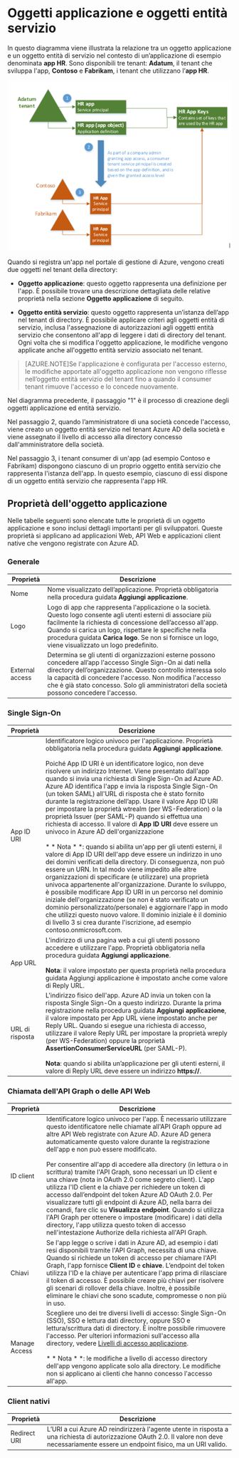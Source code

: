 <properties
   pageTitle="Oggetti applicazione e oggetti entità servizio"
   description="Una descrizione della relazione tra gli oggetti applicazione ed entità servizio in Azure Active Directory"
   documentationCenter="dev-center-name"
   authors="msmbaldwin"
   manager="mbaldwin"
   services="active-directory"
   editor=""/>

<tags
   ms.service="active-directory"
   ms.devlang="na"
   ms.topic="article"
   ms.tgt_pltfrm="na"
   ms.workload="identity"
   ms.date="06/08/2015"
   ms.author="mbaldwin"/>


# Oggetti applicazione e oggetti entità servizio

In questo diagramma viene illustrata la relazione tra un oggetto applicazione e un oggetto entità di servizio nel contesto di un’applicazione di esempio denominata **app HR**. Sono disponibili tre tenant: **Adatum**, il tenant che sviluppa l'app, **Contoso** e **Fabrikam**, i tenant che utilizzano l’**app HR**.

![Relazione tra un oggetto applicazione e un oggetto entità servizio](./media/active-directory-application-objects/application-objects-relationship.png)


Quando si registra un'app nel portale di gestione di Azure, vengono creati due oggetti nel tenant della directory:

- **Oggetto applicazione**: questo oggetto rappresenta una definizione per l'app. È possibile trovare una descrizione dettagliata delle relative proprietà nella sezione **Oggetto applicazione** di seguito.

- **Oggetto entità servizio**: questo oggetto rappresenta un’istanza dell’app nel tenant di directory. È possibile applicare criteri agli oggetti entità di servizio, inclusa l'assegnazione di autorizzazioni agli oggetti entità servizio che consentono all'app di leggere i dati di directory del tenant. Ogni volta che si modifica l'oggetto applicazione, le modifiche vengono applicate anche all'oggetto entità servizio associato nel tenant.


> [AZURE.NOTE]Se l'applicazione è configurata per l'accesso esterno, le modifiche apportate all'oggetto applicazione non vengono riflesse nell’oggetto entità servizio del tenant fino a quando il consumer tenant rimuove l'accesso e lo concede nuovamente.
 


Nel diagramma precedente, il passaggio "1" è il processo di creazione degli oggetti applicazione ed entità servizio.

Nel passaggio 2, quando l’amministratore di una società concede l'accesso, viene creato un oggetto entità servizio nel tenant Azure AD della società e viene assegnato il livello di accesso alla directory concesso dall'amministratore della società.

Nel passaggio 3, i tenant consumer di un'app (ad esempio Contoso e Fabrikam) dispongono ciascuno di un proprio oggetto entità servizio che rappresenta l'istanza dell'app. In questo esempio, ciascuno di essi dispone di un oggetto entità servizio che rappresenta l'app HR.
 




## Proprietà dell'oggetto applicazione

Nelle tabelle seguenti sono elencate tutte le proprietà di un oggetto applicazione e sono inclusi dettagli importanti per gli sviluppatori. Queste proprietà si applicano ad applicazioni Web, API Web e applicazioni client native che vengono registrate con Azure AD.

 
### Generale

Proprietà | Descrizione
| ------------- | ----------- 
| Nome | Nome visualizzato dell’applicazione. Proprietà obbligatoria nella procedura guidata **Aggiungi applicazione**.
| Logo | Logo di app che rappresenta l'applicazione o la società. Questo logo consente agli utenti esterni di associare più facilmente la richiesta di concessione dell’accesso all'app. Quando si carica un logo, rispettare le specifiche nella procedura guidata **Carica logo**. Se non si fornisce un logo, viene visualizzato un logo predefinito.
| External access | Determina se gli utenti di organizzazioni esterne possono concedere all’app l'accesso Single Sign-On ai dati nella directory dell’organizzazione. Questo controllo interessa solo la capacità di concedere l'accesso. Non modifica l'accesso che è già stato concesso. Solo gli amministratori della società possono concedere l'accesso.
 

### Single Sign-On
 
Proprietà | Descrizione
| ------------- | ----------- 
| App ID URI | Identificatore logico univoco per l'applicazione. Proprietà obbligatoria nella procedura guidata **Aggiungi applicazione**. <br><br>Poiché App ID URI è un identificatore logico, non deve risolvere un indirizzo Internet. Viene presentato dall'app quando si invia una richiesta di Single Sign-On ad Azure AD. Azure AD identifica l'app e invia la risposta Single Sign-On (un token SAML) all'URL di risposta che è stato fornito durante la registrazione dell’app. Usare il valore App ID URI per impostare la proprietà wtrealm (per WS-Federation) o la proprietà Issuer (per SAML-P) quando si effettua una richiesta di accesso. Il valore di **App ID URI** deve essere un univoco in Azure AD dell'organizzazione<br><br>* * Nota * *: quando si abilita un'app per gli utenti esterni, il valore di App ID URI dell'app deve essere un indirizzo in uno dei domini verificati della directory. Di conseguenza, non può essere un URN. In tal modo viene impedito alle altre organizzazioni di specificare (e utilizzare) una proprietà univoca appartenente all'organizzazione. Durante lo sviluppo, è possibile modificare App ID URI in un percorso nel dominio iniziale dell'organizzazione (se non è stato verificato un dominio personalizzato/personale) e aggiornare l'app in modo che utilizzi questo nuovo valore. Il dominio iniziale è il dominio di livello 3 si crea durante l'iscrizione, ad esempio contoso.onmicrosoft.com.
| App URL | L'indirizzo di una pagina web a cui gli utenti possono accedere e utilizzare l'app. Proprietà obbligatoria nella procedura guidata **Aggiungi applicazione**.<br><BR>**Nota**: il valore impostato per questa proprietà nella procedura guidata Aggiungi applicazione è impostato anche come valore di Reply URL.
| URL di risposta | L'indirizzo fisico dell'app. Azure AD invia un token con la risposta Single Sign-On a questo indirizzo. Durante la prima registrazione nella procedura guidata **Aggiungi applicazione**, il valore impostato per App URL viene impostato anche per Reply URL. Quando si esegue una richiesta di accesso, utilizzare il valore Reply URL per impostare la proprietà wreply (per WS-Federation) oppure la proprietà **AssertionConsumerServiceURL** (per SAML-P).<br><BR>**Nota**: quando si abilita un’applicazione per gli utenti esterni, il valore di Reply URL deve essere un indirizzo **https://**. | Federation Metadata URL | (Facoltativa). Rappresenta l'URL fisico del documento di metadati di federazione per l'app. È necessario per supportare la disconnessione SAML-P. Azure AD scarica il documento di metadati che è ospitato nell’endpoint e lo utilizza per individuare la parte pubblica del certificato usato per verificare la firma sulle richieste di disconnessione e l'URL di disconnessione dell'app. Quando si aggiunge l'app per la prima volta, non è possibile configurare questa proprietà. Può essere configurata solo in un secondo momento.<br><BR>**Nota**: se è necessario supportare la disconnessione SAML-P, ma non si dispone di un endpoint di metadati federati per l’app, contattare l’Assistenza clienti per altre opzioni.
 

### Chiamata dell'API Graph o delle API Web
 
Proprietà | Descrizione
| ------------- | ----------- 
| ID client | Identificatore logico univoco per l'app. È necessario utilizzare questo identificatore nelle chiamate all'API Graph oppure ad altre API Web registrate con Azure AD. Azure AD genera automaticamente questo valore durante la registrazione dell'app e non può essere modificato.<BR><BR>Per consentire all'app di accedere alla directory (in lettura o in scrittura) tramite l'API Graph, sono necessari un ID client e una chiave (nota in OAuth 2.0 come segreto client). L'app utilizza l'ID client e la chiave per richiedere un token di accesso dall’endpoint del token Azure AD OAuth 2.0. Per visualizzare tutti gli endpoint di Azure AD, nella barra dei comandi, fare clic su **Visualizza endpoint**. Quando si utilizza l'API Graph per ottenere o impostare (modificare) i dati della directory, l'app utilizza questo token di accesso nell'intestazione Authorize della richiesta all'API Graph.
| Chiavi | Se l'app legge o scrive i dati in Azure AD, ad esempio i dati resi disponibili tramite l'API Graph, necessita di una chiave. Quando si richiede un token di accesso per chiamare l'API Graph, l'app fornisce **Client ID** e **chiave**. L’endpoint del token utilizza l'ID e la chiave per autenticare l'app prima di rilasciare il token di accesso. È possibile creare più chiavi per risolvere gli scenari di rollover della chiave. Inoltre, è possibile eliminare le chiavi che sono scadute, compromesse o non più in uso.
| Manage Access | Scegliere uno dei tre diversi livelli di accesso: Single Sign-On (SSO), SSO e lettura dati directory, oppure SSO e lettura/scrittura dati di directory. È inoltre possibile rimuovere l'accesso. Per ulteriori informazioni sull'accesso alla directory, vedere [Livelli di accesso applicazione](https://msdn.microsoft.com/library/azure/b08d91fa-6a64-4deb-92f4-f5857add9ed8#BKMK_AccessLevels).<br><BR>* * Nota * *: le modifiche a livello di accesso directory dell'app vengono applicate solo alla directory. Le modifiche non si applicano ai clienti che hanno concesso l'accesso all'app.
 
 
### Client nativi
 
Proprietà | Descrizione
| ------------- | ----------- 
| Redirect URI | L’URI a cui Azure AD reindirizzerà l'agente utente in risposta a una richiesta di autorizzazione OAuth 2.0. Il valore non deve necessariamente essere un endpoint fisico, ma un URI valido.

##


 
 

<!---HONumber=July15_HO3-->